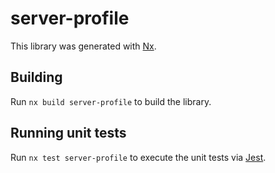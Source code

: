 # server-profile

This library was generated with [Nx](https://nx.dev).



## Building

Run `nx build server-profile` to build the library.





## Running unit tests

Run `nx test server-profile` to execute the unit tests via [Jest](https://jestjs.io).


